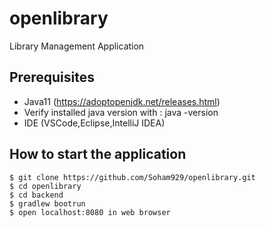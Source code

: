 # openlibrary
Library Management Application


## Prerequisites

 - Java11 (https://adoptopenjdk.net/releases.html)
 - Verify installed java version with : java -version
 - IDE (VSCode,Eclipse,IntelliJ IDEA)




## How to start the application
```
$ git clone https://github.com/Soham929/openlibrary.git
$ cd openlibrary
$ cd backend
$ gradlew bootrun
$ open localhost:8080 in web browser
```
